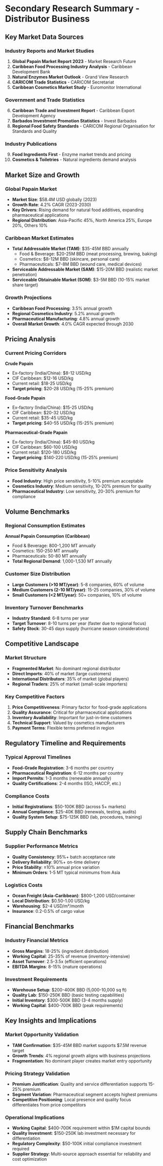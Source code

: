 # Secondary Research Summary - Distributor Business

## Key Market Data Sources

### Industry Reports and Market Studies
1. **Global Papain Market Report 2023** - Market Research Future
2. **Caribbean Food Processing Industry Analysis** - Caribbean Development Bank
3. **Natural Enzymes Market Outlook** - Grand View Research
4. **CARICOM Trade Statistics** - CARICOM Secretariat
5. **Caribbean Cosmetics Market Study** - Euromonitor International

### Government and Trade Statistics
6. **Caribbean Trade and Investment Report** - Caribbean Export Development Agency
7. **Barbados Investment Promotion Statistics** - Invest Barbados
8. **Regional Food Safety Standards** - CARICOM Regional Organisation for Standards and Quality

### Industry Publications
9. **Food Ingredients First** - Enzyme market trends and pricing
10. **Cosmetics & Toiletries** - Natural ingredients demand analysis

## Market Size and Growth

### Global Papain Market
- **Market Size**: $58.4M USD globally (2023)
- **Growth Rate**: 4.2% CAGR (2023-2030)
- **Key Drivers**: Rising demand for natural food additives, expanding pharmaceutical applications
- **Regional Distribution**: Asia-Pacific 45%, North America 25%, Europe 20%, Others 10%

### Caribbean Market Estimates
- **Total Addressable Market (TAM)**: $35-45M BBD annually
  - Food & Beverage: $20-25M BBD (meat processing, brewing, baking)
  - Cosmetics: $8-12M BBD (skincare, personal care)
  - Pharmaceuticals: $7-8M BBD (wound care, medical devices)
- **Serviceable Addressable Market (SAM)**: $15-20M BBD (realistic market penetration)
- **Serviceable Obtainable Market (SOM)**: $3-5M BBD (10-15% market share target)

### Growth Projections
- **Caribbean Food Processing**: 3.5% annual growth
- **Regional Cosmetics Industry**: 5.2% annual growth
- **Pharmaceutical Manufacturing**: 4.8% annual growth
- **Overall Market Growth**: 4.0% CAGR expected through 2030

## Pricing Analysis

### Current Pricing Corridors
**Crude Papain**
- Ex-factory (India/China): $8-12 USD/kg
- CIF Caribbean: $12-16 USD/kg
- Current retail: $18-25 USD/kg
- **Target pricing**: $20-28 USD/kg (15-25% premium)

**Food-Grade Papain**
- Ex-factory (India/China): $15-25 USD/kg
- CIF Caribbean: $20-32 USD/kg
- Current retail: $35-45 USD/kg
- **Target pricing**: $40-55 USD/kg (15-25% premium)

**Pharmaceutical-Grade Papain**
- Ex-factory (India/China): $45-80 USD/kg
- CIF Caribbean: $60-100 USD/kg
- Current retail: $120-180 USD/kg
- **Target pricing**: $140-220 USD/kg (15-25% premium)

### Price Sensitivity Analysis
- **Food Industry**: High price sensitivity, 5-10% premium acceptable
- **Cosmetics Industry**: Medium sensitivity, 10-20% premium for quality
- **Pharmaceutical Industry**: Low sensitivity, 20-30% premium for compliance

## Volume Benchmarks

### Regional Consumption Estimates
**Annual Papain Consumption (Caribbean)**
- Food & Beverage: 800-1,200 MT annually
- Cosmetics: 150-250 MT annually
- Pharmaceuticals: 50-80 MT annually
- **Total Regional Demand**: 1,000-1,530 MT annually

### Customer Size Distribution
- **Large Customers (>10 MT/year)**: 5-8 companies, 60% of volume
- **Medium Customers (2-10 MT/year)**: 15-25 companies, 30% of volume
- **Small Customers (<2 MT/year)**: 50+ companies, 10% of volume

### Inventory Turnover Benchmarks
- **Industry Standard**: 6-8 turns per year
- **Target Turnover**: 8-10 turns per year (faster due to regional focus)
- **Safety Stock**: 30-45 days supply (hurricane season considerations)

## Competitive Landscape

### Market Structure
- **Fragmented Market**: No dominant regional distributor
- **Direct Imports**: 40% of market (large customers)
- **International Distributors**: 35% of market (global players)
- **Regional Traders**: 25% of market (small-scale importers)

### Key Competitive Factors
1. **Price Competitiveness**: Primary factor for food-grade applications
2. **Quality Assurance**: Critical for pharmaceutical applications
3. **Inventory Availability**: Important for just-in-time customers
4. **Technical Support**: Valued by cosmetics manufacturers
5. **Payment Terms**: Flexible terms preferred in region

## Regulatory Timeline and Requirements

### Typical Approval Timelines
- **Food-Grade Registration**: 3-6 months per country
- **Pharmaceutical Registration**: 6-12 months per country
- **Import Permits**: 1-3 months (renewable annually)
- **Quality Certifications**: 2-4 months (ISO, HACCP, etc.)

### Compliance Costs
- **Initial Registrations**: $50-100K BBD (across 5+ markets)
- **Annual Compliance**: $25-40K BBD (renewals, testing, audits)
- **Quality System Setup**: $75-125K BBD (lab, procedures, training)

## Supply Chain Benchmarks

### Supplier Performance Metrics
- **Quality Consistency**: 95%+ batch acceptance rate
- **Delivery Reliability**: 90%+ on-time delivery
- **Price Stability**: ±10% annual price variation
- **Minimum Orders**: 1-5 MT typical minimums from Asia

### Logistics Costs
- **Ocean Freight (Asia-Caribbean)**: $800-1,200 USD/container
- **Local Distribution**: $0.50-1.00 USD/kg
- **Warehousing**: $2-4 USD/m²/month
- **Insurance**: 0.2-0.5% of cargo value

## Financial Benchmarks

### Industry Financial Metrics
- **Gross Margins**: 18-25% (ingredient distribution)
- **Working Capital**: 25-35% of revenue (inventory-intensive)
- **Asset Turnover**: 2.5-3.5x (efficient operations)
- **EBITDA Margins**: 8-15% (mature operations)

### Investment Requirements
- **Warehouse Setup**: $200-400K BBD (5,000-10,000 sq ft)
- **Quality Lab**: $150-250K BBD (basic testing capabilities)
- **Initial Inventory**: $300-500K BBD (3-4 months supply)
- **Working Capital**: $400-700K BBD (peak requirements)

## Key Insights and Implications

### Market Opportunity Validation
- **TAM Confirmation**: $35-45M BBD market supports $7.5M revenue target
- **Growth Trends**: 4% regional growth aligns with business projections
- **Fragmentation**: No dominant player creates market entry opportunity

### Pricing Strategy Validation
- **Premium Justification**: Quality and service differentiation supports 15-25% premium
- **Segment Variation**: Pharmaceutical segment accepts highest premiums
- **Competitive Positioning**: Local presence and quality focus differentiates from price competitors

### Operational Implications
- **Working Capital**: $400-700K requirement within $1M capital bounds
- **Quality Investment**: $150-250K lab investment necessary for differentiation
- **Regulatory Complexity**: $50-100K initial compliance investment required
- **Supplier Strategy**: Multi-source approach essential for reliability and cost optimization
